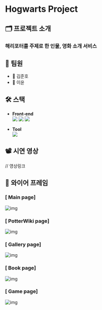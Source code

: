 # Hogwarts Project

## 🗂 프로젝트 소개
### 해리포터를 주제로 한 인물, 영화 소개 서비스

## 🥔  팀원
* 👦 김준호
* 🧒 이윤

## 🛠️ 스택
  * <b>Front-end</b> <br/>
  <img src="https://img.shields.io/badge/React-0080B9?style=flat&logo=React&logoColor=white"/> <img src="https://img.shields.io/badge/JavaScript-FDC813?style=flat&logo=JavaScript&logoColor=black"/> <img src="https://img.shields.io/badge/CSS-0080B9?style=flat&logo=CSS3&logoColor=white"/>

  * <b>Tool</b>
   <br/><img src="https://img.shields.io/badge/GitHub-purple?style=flat-flat&logo=Github&logoColor=white"/>

  
## 📽 시연 영상
// 영상링크

## 📝 와이어 프레임
### [ Main page]
![img](/Images/main.gif)
### [ PotterWiki page]
![img](/Images/wiki.gif)
### [ Gallery page]
![img](/Images/gallery.gif)
### [ Book page]
![img](/Images/book.gif)
### [ Game page]
![img](/Images/game.gif)